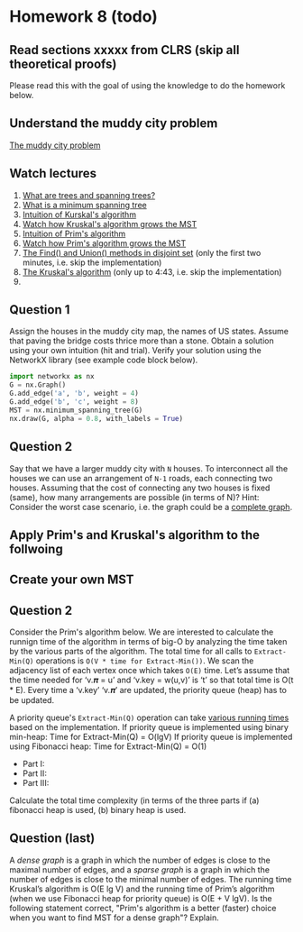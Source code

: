 # Homework 8 (todo)

## Read sections xxxxx from CLRS (skip all theoretical proofs)
Please read this with the goal of using the knowledge to do the homework below.

## Understand the muddy city problem
[The muddy city problem](./muddy_city_problem.md)

## Watch lectures
1. [What are trees and spanning trees?](https://youtu.be/qD6taefu3-Q)
1. [What is a minimum spanning tree](https://youtu.be/5INWifzqStU)
1. [Intuition of Kurskal's algorithm](https://youtu.be/AYC1N2QG_VM)
1. [Watch how Kruskal's algorithm grows the MST](https://en.wikipedia.org/wiki/Kruskal%27s_algorithm#/media/File:KruskalDemo.gif)
1. [Intuition of Prim's algorithm](https://youtu.be/c0KKW9Fcve4)
1. [Watch how Prim's algorithm grows the MST](https://en.wikipedia.org/wiki/Prim%27s_algorithm#/media/File:PrimAlgDemo.gif)
1. [The Find() and Union() methods in disjoint set](https://youtu.be/UBY4sF86KEY) (only the first two minutes, i.e. skip the implementation)
1. [The Kruskal's algorithm](https://youtu.be/5xosHRdxqHA?t=83) (only up to 4:43, i.e. skip the implementation)
1. 


## Question 1
Assign the houses in the muddy city map, the names of US states. Assume that paving the bridge costs thrice more than a stone. Obtain a solution using your own intuition (hit and trial). Verify your solution using the NetworkX library (see example code block below).

```python
import networkx as nx
G = nx.Graph()
G.add_edge('a', 'b', weight = 4)
G.add_edge('b', 'c', weight = 8)
MST = nx.minimum_spanning_tree(G)
nx.draw(G, alpha = 0.8, with_labels = True)
```

## Question 2
Say that we have a larger muddy city with `N` houses. To interconnect all the houses we can use an arrangement of `N-1` roads, each connecting two houses. Assuming that the cost of connecting any two houses is fixed (same), how many arrangements are possible (in terms of N)? Hint: Consider the worst case scenario, i.e. the graph could be a [complete graph](https://en.wikipedia.org/wiki/Complete_graph).

## Apply Prim's and Kruskal's algorithm to the follwoing

## Create your own MST

## Question 2
Consider the Prim's algorithm below. We are interested to calculate the runnign time of the algorithm in terms of big-O by analyzing the time taken by the various parts of the algorithm. The total time for all calls to `Extract-Min(Q)` operations is `O(V * time for Extract-Min())`. We scan the adjacency list of each vertex once which takes `O(E)` time. Let’s assume that the time needed for ‘v.𝝅 = u’ and ‘v.key = w(u,v)’ is ‘t’ so that total time is O(t * E). Every time a ‘v.key’ ‘v.𝝅’ are updated, the priority queue (heap) has to be updated. 


A priority queue's `Extract-Min(Q)` operation can take [various running times](https://en.wikipedia.org/wiki/Priority_queue) based on the implementation. 
If priority queue is implemented using binary min-heap:
Time for Extract-Min(Q) = O(lgV)
If priority queue is implemented using Fibonacci heap:
Time for Extract-Min(Q) = O(1)
* Part I:
* Part II:
* Part III:

Calculate the total time complexity (in terms of the three parts if (a) fibonacci heap is used, (b) binary heap is used.

## Question (last)
A *dense graph* is a graph in which the number of edges is close to the maximal number of edges, and a *sparse graph* is a graph in which the number of edges is close to the minimal number of edges. The running time Kruskal’s algorithm is O(E lg V) and the running time of Prim’s algorithm (when we use Fibonacci heap for priority queue) is O(E + V lgV). Is the following statement correct, "Prim's algorithm is a better (faster) choice when you want to find MST for a dense graph"? Explain.
